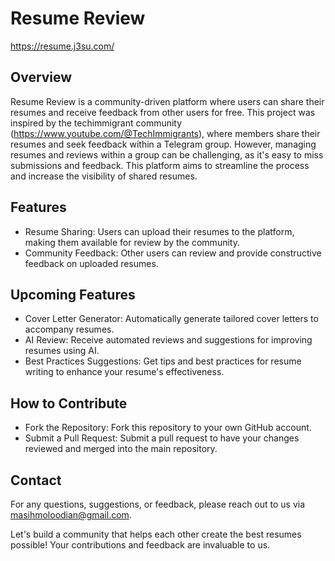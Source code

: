 # Resume Review

https://resume.j3su.com/

## Overview

Resume Review is a community-driven platform where users can share their resumes and receive feedback from other users for free. This project was inspired by the techimmigrant community (https://www.youtube.com/@TechImmigrants), where members share their resumes and seek feedback within a Telegram group. However, managing resumes and reviews within a group can be challenging, as it's easy to miss submissions and feedback. This platform aims to streamline the process and increase the visibility of shared resumes.

## Features

- Resume Sharing: Users can upload their resumes to the platform, making them available for review by the community.
- Community Feedback: Other users can review and provide constructive feedback on uploaded resumes.

## Upcoming Features

- Cover Letter Generator: Automatically generate tailored cover letters to accompany resumes.
- AI Review: Receive automated reviews and suggestions for improving resumes using AI.
- Best Practices Suggestions: Get tips and best practices for resume writing to enhance your resume's effectiveness.

## How to Contribute

- Fork the Repository: Fork this repository to your own GitHub account.
- Submit a Pull Request: Submit a pull request to have your changes reviewed and merged into the main repository.

## Contact

For any questions, suggestions, or feedback, please reach out to us via masihmoloodian@gmail.com.

Let's build a community that helps each other create the best resumes possible! Your contributions and feedback are invaluable to us.
